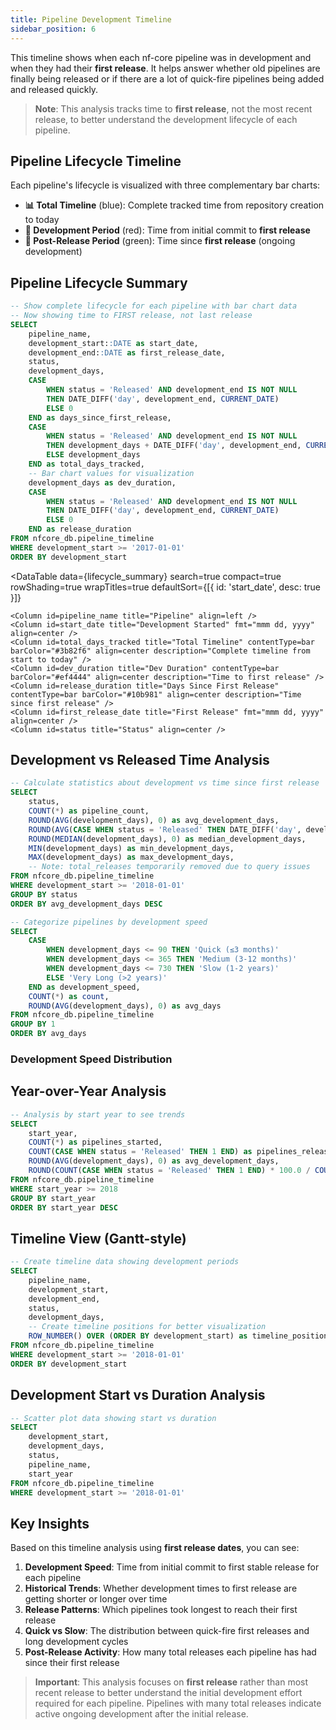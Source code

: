 ```yaml
---
title: Pipeline Development Timeline
sidebar_position: 6
---
```


This timeline shows when each nf-core pipeline was in development and when they had their **first release**. It helps answer whether old pipelines are finally being released or if there are a lot of quick-fire pipelines being added and released quickly.

> **Note**: This analysis tracks time to **first release**, not the most recent release, to better understand the development lifecycle of each pipeline.

## Pipeline Lifecycle Timeline

Each pipeline's lifecycle is visualized with three complementary bar charts:
- **📊 Total Timeline** (blue): Complete tracked time from repository creation to today
- **🔨 Development Period** (red): Time from initial commit to **first release** 
- **🚀 Post-Release Period** (green): Time since **first release** (ongoing development)

## Pipeline Lifecycle Summary

```sql lifecycle_summary
-- Show complete lifecycle for each pipeline with bar chart data
-- Now showing time to FIRST release, not last release
SELECT 
    pipeline_name,
    development_start::DATE as start_date,
    development_end::DATE as first_release_date,
    status,
    development_days,
    CASE 
        WHEN status = 'Released' AND development_end IS NOT NULL 
        THEN DATE_DIFF('day', development_end, CURRENT_DATE)
        ELSE 0
    END as days_since_first_release,
    CASE 
        WHEN status = 'Released' AND development_end IS NOT NULL 
        THEN development_days + DATE_DIFF('day', development_end, CURRENT_DATE)
        ELSE development_days
    END as total_days_tracked,
    -- Bar chart values for visualization
    development_days as dev_duration,
    CASE 
        WHEN status = 'Released' AND development_end IS NOT NULL 
        THEN DATE_DIFF('day', development_end, CURRENT_DATE)
        ELSE 0
    END as release_duration
FROM nfcore_db.pipeline_timeline
WHERE development_start >= '2017-01-01'
ORDER BY development_start
```

<DataTable 
    data={lifecycle_summary} 
    search=true
    compact=true
    rowShading=true
    wrapTitles=true
    defaultSort={[{ id: 'start_date', desc: true }]}
>
    <Column id=pipeline_name title="Pipeline" align=left />
    <Column id=start_date title="Development Started" fmt="mmm dd, yyyy" align=center />
    <Column id=total_days_tracked title="Total Timeline" contentType=bar barColor="#3b82f6" align=center description="Complete timeline from start to today" />
    <Column id=dev_duration title="Dev Duration" contentType=bar barColor="#ef4444" align=center description="Time to first release" />
    <Column id=release_duration title="Days Since First Release" contentType=bar barColor="#10b981" align=center description="Time since first release" />
    <Column id=first_release_date title="First Release" fmt="mmm dd, yyyy" align=center />
    <Column id=status title="Status" align=center />
</DataTable>

## Development vs Released Time Analysis

```sql duration_stats
-- Calculate statistics about development vs time since first release
SELECT 
    status,
    COUNT(*) as pipeline_count,
    ROUND(AVG(development_days), 0) as avg_development_days,
    ROUND(AVG(CASE WHEN status = 'Released' THEN DATE_DIFF('day', development_end, CURRENT_DATE) END), 0) as avg_days_since_first_release,
    ROUND(MEDIAN(development_days), 0) as median_development_days,
    MIN(development_days) as min_development_days,
    MAX(development_days) as max_development_days,
    -- Note: total_releases temporarily removed due to query issues
FROM nfcore_db.pipeline_timeline
WHERE development_start >= '2018-01-01'
GROUP BY status
ORDER BY avg_development_days DESC
```

<DataTable data={duration_stats} />

```sql quick_vs_slow
-- Categorize pipelines by development speed
SELECT 
    CASE 
        WHEN development_days <= 90 THEN 'Quick (≤3 months)'
        WHEN development_days <= 365 THEN 'Medium (3-12 months)'
        WHEN development_days <= 730 THEN 'Slow (1-2 years)'
        ELSE 'Very Long (>2 years)'
    END as development_speed,
    COUNT(*) as count,
    ROUND(AVG(development_days), 0) as avg_days
FROM nfcore_db.pipeline_timeline
GROUP BY 1
ORDER BY avg_days
```

### Development Speed Distribution

<BarChart 
    data={quick_vs_slow}
    x=development_speed
    y=count
    title="Pipeline Development Speed Distribution"
    xAxisTitle="Development Speed Category"
    yAxisTitle="Number of Pipelines"
/>

## Year-over-Year Analysis

```sql yearly_analysis
-- Analysis by start year to see trends
SELECT 
    start_year,
    COUNT(*) as pipelines_started,
    COUNT(CASE WHEN status = 'Released' THEN 1 END) as pipelines_released,
    ROUND(AVG(development_days), 0) as avg_development_days,
    ROUND(COUNT(CASE WHEN status = 'Released' THEN 1 END) * 100.0 / COUNT(*), 1) as release_rate_percent
FROM nfcore_db.pipeline_timeline
WHERE start_year >= 2018
GROUP BY start_year
ORDER BY start_year DESC
```

<LineChart 
    data={yearly_analysis}
    x=start_year
    y=avg_development_days
    title="Average Development Time by Start Year"
    xAxisTitle="Year Pipeline Started"
    yAxisTitle="Average Development Days"
/>

<DataTable data={yearly_analysis} />

## Timeline View (Gantt-style)

```sql timeline_gantt_data
-- Create timeline data showing development periods
SELECT 
    pipeline_name,
    development_start,
    development_end,
    status,
    development_days,
    -- Create timeline positions for better visualization
    ROW_NUMBER() OVER (ORDER BY development_start) as timeline_position
FROM nfcore_db.pipeline_timeline
WHERE development_start >= '2018-01-01'
ORDER BY development_start
```

<ScatterPlot 
    data={timeline_gantt_data}
    x=development_start
    y=timeline_position
    size=development_days
    series=status
    title="Pipeline Development Timeline (Gantt View)"
    xAxisTitle="Development Start Date"
    yAxisTitle="Pipeline (by start order)"
    legend=true
/>

## Development Start vs Duration Analysis

```sql scatter_data
-- Scatter plot data showing start vs duration
SELECT 
    development_start,
    development_days,
    status,
    pipeline_name,
    start_year
FROM nfcore_db.pipeline_timeline
WHERE development_start >= '2018-01-01'
```

<ScatterPlot 
    data={scatter_data}
    x=development_start
    y=development_days
    series=status
    title="Development Start Date vs Duration"
    xAxisTitle="Development Start Date"
    yAxisTitle="Development Duration (Days)"
    legend=true
/>

## Key Insights

Based on this timeline analysis using **first release dates**, you can see:

1. **Development Speed**: Time from initial commit to first stable release for each pipeline
2. **Historical Trends**: Whether development times to first release are getting shorter or longer over time
3. **Release Patterns**: Which pipelines took longest to reach their first release
4. **Quick vs Slow**: The distribution between quick-fire first releases and long development cycles
5. **Post-Release Activity**: How many total releases each pipeline has had since their first release

> **Important**: This analysis focuses on **first release** rather than most recent release to better understand the initial development effort required for each pipeline. Pipelines with many total releases indicate active ongoing development after the initial release. 